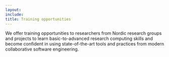 ```yaml
---
layout: 
include: 
title: Training opportunities
---
```

 
We offer training opportunities to researchers from Nordic research groups and projects to learn basic-to-advanced research computing skills and become confident in using state-of-the-art tools and practices from modern collaborative software engineering.
